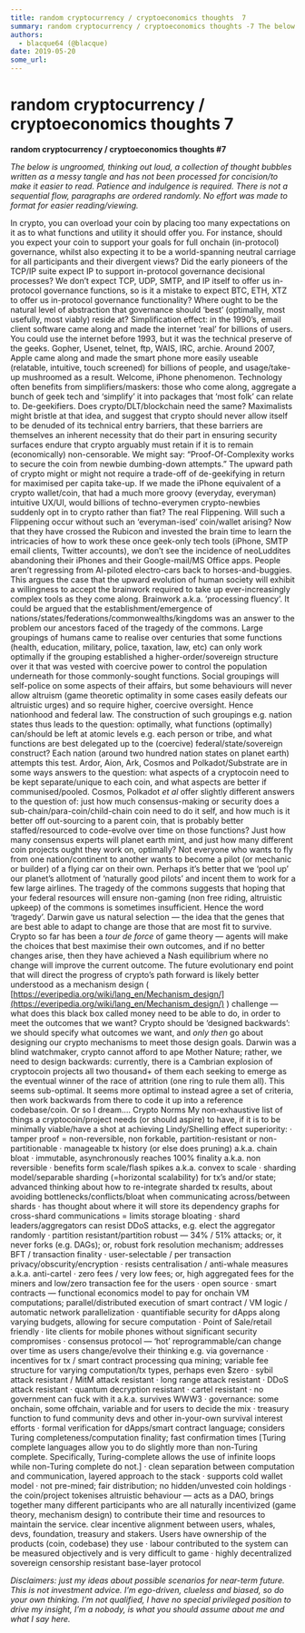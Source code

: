 ```yaml
---
title: random cryptocurrency / cryptoeconomics thoughts  7
summary: random cryptocurrency / cryptoeconomics thoughts -7 The below is ungroomed, thinking out loud, a collection of thought bubbles written as a messy tangle and has not been processed for concision/to make it easier to read. Patience and indulgence is required. There is not a sequential flow, paragraphs are ordered randomly. No effort was made to format for easier reading/viewing. In crypto, you can overload your coin by placing too many expectations on it as to what functions and utility it should
authors:
  - blacque64 (@blacque)
date: 2019-05-20
some_url: 
---
```


# random cryptocurrency / cryptoeconomics thoughts  7

 
**random cryptocurrency / cryptoeconomics thoughts #7**
 
 
_The below is ungroomed, thinking out loud, a collection of thought bubbles written as a messy tangle and has not been processed for concision/to make it easier to read. Patience and indulgence is required. There is not a sequential flow, paragraphs are ordered randomly. No effort was made to format for easier reading/viewing._
 
In crypto, you can overload your coin by placing too many expectations on it as to what functions and utility it should offer you. For instance, should you expect your coin to support your goals for full onchain (in-protocol) governance, whilst also expecting it to be a world-spanning neutral carriage for all participants and their divergent views? Did the early pioneers of the TCP/IP suite expect IP to support in-protocol governance decisional processes? We don’t expect TCP, UDP, SMTP, and IP itself to offer us in-protocol governance functions, so is it a mistake to expect BTC, ETH, XTZ to offer us in-protocol governance functionality? Where ought to be the natural level of abstraction that governance should ‘best’ (optimally, most usefully, most viably) reside at?
Simplification effect: in the 1990’s, email client software came along and made the internet ‘real’ for billions of users. You could use the internet before 1993, but it was the technical preserve of the geeks. Gopher, Usenet, telnet, ftp, WAIS, IRC, archie.
Around 2007, Apple came along and made the smart phone more easily useable (relatable, intuitive, touch screened) for billions of people, and usage/take-up mushroomed as a result. Welcome, iPhone phenomenon.
Technology often benefits from simplifiers/maskers: those who come along, aggregate a bunch of geek tech and ‘simplify’ it into packages that ‘most folk’ can relate to. De-geekifiers.
Does crypto/DLT/blockchain need the same?
Maximalists might bristle at that idea, and suggest that crypto should never allow itself to be denuded of its technical entry barriers, that these barriers are themselves an inherent necessity that do their part in ensuring security surfaces endure that crypto arguably must retain if it is to remain (economically) non-censorable. We might say: “Proof-Of-Complexity works to secure the coin from newbie dumbing-down attempts.” The upward path of crypto might or might not require a trade-off of de-geekifying in return for maximised per capita take-up. If we made the iPhone equivalent of a crypto wallet/coin, that had a much more groovy (everyday, everyman) intuitive UX/UI, would billions of techno-everymen crypto-newbies suddenly opt in to crypto rather than fiat? The real Flippening. Will such a Flippening occur without such an ‘everyman-ised’ coin/wallet arising?
Now that they have crossed the Rubicon and invested the brain time to learn the intricacies of how to work these once geek-only tech tools (iPhone, SMTP email clients, Twitter accounts), we don’t see the incidence of neoLuddites abandoning their iPhones and their Google-mail/MS Office apps. People aren’t regressing from AI-piloted electro-cars back to horses-and-buggies.
This argues the case that the upward evolution of human society will exhibit a willingness to accept the brainwork required to take up ever-increasingly complex tools as they come along. Brainwork a.k.a. ‘processing fluency’.
It could be argued that the establishment/emergence of nations/states/federations/commonwealths/kingdoms was an answer to the problem our ancestors faced of the tragedy of the commons. Large groupings of humans came to realise over centuries that some functions (health, education, military, police, taxation, law, etc) can only work optimally if the grouping established a higher-order/sovereign structure over it that was vested with coercive power to control the population underneath for those commonly-sought functions.
Social groupings will self-police on some aspects of their affairs, but some behaviours will never allow altruism (game theoretic optimality in some cases easily defeats our altruistic urges) and so require higher, coercive oversight. Hence nationhood and federal law.
The construction of such groupings e.g. nation states thus leads to the question: optimally, what functions (optimally) can/should be left at atomic levels e.g. each person or tribe, and what functions are best delegated up to the (coercive) federal/state/sovereign construct? Each nation (around two hundred nation states on planet earth) attempts this test.
Ardor, Aion, Ark, Cosmos and Polkadot/Substrate are in some ways answers to the question: what aspects of a cryptocoin need to be kept separate/unique to each coin, and what aspects are better if communised/pooled. Cosmos, Polkadot 
_et al_
 offer slightly different answers to the question of: just how much consensus-making or security does a sub-chain/para-coin/child-chain coin need to do it self, and how much is it better off out-sourcing to a parent coin, that is probably better staffed/resourced to code-evolve over time on those functions? Just how many consensus experts will planet earth mint, and just how many different coin projects ought they work on, optimally?
Not everyone who wants to fly from one nation/continent to another wants to become a pilot (or mechanic or builder) of a flying car on their own. Perhaps it’s better that we ‘pool up’ our planet’s allotment of ‘naturally good pilots’ and incent them to work for a few large airlines.
The tragedy of the commons suggests that hoping that your federal resources will ensure non-gaming (non free riding, altruistic upkeep) of the commons is sometimes insufficient. Hence the word ‘tragedy’.
Darwin gave us natural selection — the idea that the genes that are best able to adapt to change are those that are most fit to survive.
Crypto so far has been a 
_tour de force_
 of game theory — agents will make the choices that best maximise their own outcomes, and if no better changes arise, then they have achieved a Nash equilibrium where no change will improve the current outcome.
The future evolutionary end point that will direct the progress of crypto’s path forward is likely better understood as a mechanism design ( 
[https://everipedia.org/wiki/lang_en/Mechanism_design/](https://everipedia.org/wiki/lang_en/Mechanism_design/)
 ) challenge — what does this black box called money need to be able to do, in order to meet the outcomes that we want? Crypto should be ‘designed backwards’: we should specify what outcomes we want, and 
_only then_
 go about designing our crypto mechanisms to meet those design goals. Darwin was a blind watchmaker, crypto cannot afford to ape Mother Nature; rather, we need to design backwards: currently, there is a Cambrian explosion of cryptocoin projects all two thousand+ of them each seeking to emerge as the eventual winner of the race of attrition (one ring to rule them all). This seems sub-optimal. It seems more optimal to instead agree a set of criteria, then work backwards from there to code it up into a reference codebase/coin. Or so I dream….
Crypto Norms
My non-exhaustive list of things a cryptocoin/project needs (or should aspire) to have, if it is to be minimally viable/have a shot at achieving Lindy/Shelling effect superiority:
· tamper proof = non-reversible, non forkable, partition-resistant or non-partitionable
· manageable tx history (or else does pruning) a.k.a. chain bloat
· immutable, asynchronously reaches 100% finality a.k.a. non reversible
· benefits form scale/flash spikes a.k.a. convex to scale
· sharding model/separable sharding (=horizontal scalability) for tx’s and/or state; advanced thinking about how to re-integrate sharded tx results, about avoiding bottlenecks/conflicts/bloat when communicating across/between shards
· has thought about where it will store its dependency graphs for cross-shard communications = limits storage bloating
· shard leaders/aggregators can resist DDoS attacks, e.g. elect the aggregator randomly
· partition resistant/partition robust — 34% / 51% attacks; or, it never forks (e.g. DAGs); or, robust fork resolution mechanism; addresses BFT / transaction finality
· user-selectable / per transaction privacy/obscurity/encryption
· resists centralisation / anti-whale measures a.k.a. anti-cartel
· zero fees / very low fees; or, high aggregated fees for the miners and low/zero transaction fee for the users
· open source
· smart contracts — functional economics model to pay for onchain VM computations; parallel/distributed execution of smart contract / VM logic / automatic network parallelization
· quantifiable security for dApps along varying budgets, allowing for secure computation
· Point of Sale/retail friendly
· lite clients for mobile phones without significant security compromises
· consensus protocol — ‘hot’ reprogrammable/can change over time as users change/evolve their thinking e.g. via governance
· incentives for tx / smart contract processing qua mining; variable fee structure for varying computation/tx types, perhaps even $zero
· sybil attack resistant / MitM attack resistant
· long range attack resistant
· DDoS attack resistant
· quantum decryption resistant
· cartel resistant
· no government can fuck with it a.k.a. survives WWW3
· governance: some onchain, some offchain, variable and for users to decide the mix
· treasury function to fund community devs and other in-your-own survival interest efforts
· formal verification for dApps/smart contract language; considers Turing completeness/computation finality; fast confirmation times [Turing complete languages allow you to do slightly more than non-Turing complete. Specifically, Turing-complete allows the use of infinite loops while non-Turing complete do not.]
· clean separation between computation and communication, layered approach to the stack
· supports cold wallet model
· not pre-mined; fair distribution; no hidden/unvested coin holdings
· the coin/project tokenises altruistic behaviour — acts as a DAO, brings together many different participants who are all naturally incentivized (game theory, mechanism design) to contribute their time and resources to maintain the service. clear incentive alignment between users, whales, devs, foundation, treasury and stakers. Users have ownership of the products (coin, codebase) they use
· labour contributed to the system can be measured objectively and is very difficult to game
· highly decentralized sovereign censorship resistant base-layer protocol
 
_Disclaimers: just my ideas about possible scenarios for near-term future. This is not investment advice. I’m ego-driven, clueless and biased, so do your own thinking. I’m not qualified, I have no special privileged position to drive my insight, I’m a nobody, is what you should assume about me and what I say here._
 
